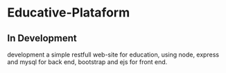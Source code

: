 # Educative-Plataform

## In Development

 development a simple restfull web-site for education, using node, express and mysql for back end, bootstrap and ejs for front end.
